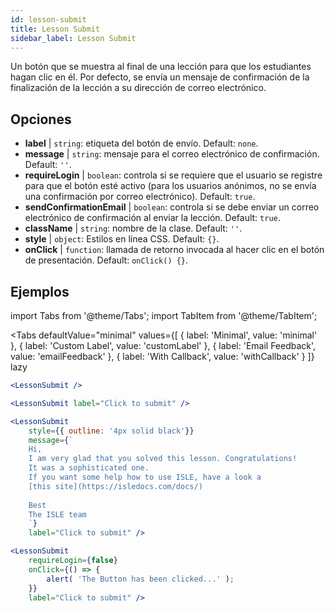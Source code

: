 ```yaml
---
id: lesson-submit 
title: Lesson Submit
sidebar_label: Lesson Submit
---
```


Un botón que se muestra al final de una lección para que los estudiantes hagan clic en él. Por defecto, se envía un mensaje de confirmación de la finalización de la lección a su dirección de correo electrónico.

## Opciones

* __label__ | `string`: etiqueta del botón de envío. Default: `none`.
* __message__ | `string`: mensaje para el correo electrónico de confirmación. Default: `''`.
* __requireLogin__ | `boolean`: controla si se requiere que el usuario se registre para que el botón esté activo (para los usuarios anónimos, no se envía una confirmación por correo electrónico). Default: `true`.
* __sendConfirmationEmail__ | `boolean`: controla si se debe enviar un correo electrónico de confirmación al enviar la lección. Default: `true`.
* __className__ | `string`: nombre de la clase. Default: `''`.
* __style__ | `object`: Estilos en línea CSS. Default: `{}`.
* __onClick__ | `function`: llamada de retorno invocada al hacer clic en el botón de presentación. Default: `onClick() {}`.


## Ejemplos

import Tabs from '@theme/Tabs';
import TabItem from '@theme/TabItem';

<Tabs
    defaultValue="minimal"
    values={[
        { label: 'Minimal', value: 'minimal' },
        { label: 'Custom Label', value: 'customLabel' },
        { label: 'Email Feedback', value: 'emailFeedback' },
        { label: 'With Callback', value: 'withCallback' }
    ]}
    lazy
>
<TabItem value="minimal">

```jsx live
<LessonSubmit />
```

</TabItem>

<TabItem value="customLabel">

```jsx live
<LessonSubmit label="Click to submit" />
```

</TabItem>

<TabItem value="withEmail">

```jsx live
<LessonSubmit 
    style={{ outline: '4px solid black'}}
    message={`
    Hi,
    I am very glad that you solved this lesson. Congratulations! 
    It was a sophisticated one.
    If you want some help how to use ISLE, have a look a 
    [this site](https://isledocs.com/docs/)
    
    Best
    The ISLE team
    `}
    label="Click to submit" />
```
</TabItem>

<TabItem value="withCallback">

```jsx live
<LessonSubmit 
    requireLogin={false}
    onClick={() => {
        alert( 'The Button has been clicked...' );
    }}
    label="Click to submit" />
```
</TabItem>

</Tabs>
